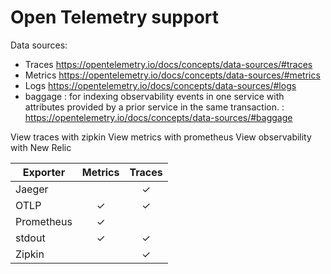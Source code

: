 # Open Telemetry support

Data sources:

 - Traces https://opentelemetry.io/docs/concepts/data-sources/#traces
 - Metrics https://opentelemetry.io/docs/concepts/data-sources/#metrics
 - Logs https://opentelemetry.io/docs/concepts/data-sources/#logs
 - baggage : for indexing observability events in one service with attributes provided by a prior service in the same transaction. :  https://opentelemetry.io/docs/concepts/data-sources/#baggage

View traces with zipkin
View metrics with prometheus
View observability with New Relic

| Exporter   | Metrics | Traces |
| ---------- | :-----: | :----: |
| Jaeger     |         | ✓      |
| OTLP       | ✓       | ✓      |
| Prometheus | ✓       |        |
| stdout     | ✓       | ✓      |
| Zipkin     |         | ✓      |
